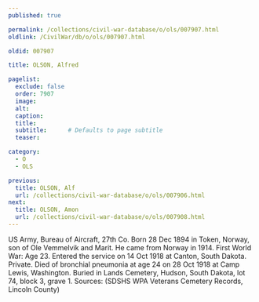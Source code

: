 ```yaml
---
published: true

permalink: /collections/civil-war-database/o/ols/007907.html
oldlink: /CivilWar/db/o/ols/007907.html

oldid: 007907

title: OLSON, Alfred

pagelist:
  exclude: false
  order: 7907
  image: 
  alt:
  caption:
  title:
  subtitle:      # Defaults to page subtitle
  teaser:

category: 
  - O 
  - OLS

previous:
  title: OLSON, Alf
  url: /collections/civil-war-database/o/ols/007906.html  
next:
  title: OLSON, Amon
  url: /collections/civil-war-database/o/ols/007908.html   
---
```

US Army, Bureau of Aircraft, 27th Co. Born 28 Dec 1894 in Token, Norway, son of Ole Vemmelvik and Marit. He came from Norway in 1914. First World War: Age 23. Entered the service on 14 Oct 1918 at Canton, South Dakota. Private. Died of bronchial pneumonia at age 24 on 28 Oct 1918 at Camp Lewis, Washington. Buried in Lands Cemetery, Hudson, South Dakota, lot 74, block 3, grave 1. Sources: (SDSHS WPA Veterans Cemetery Records, Lincoln County)